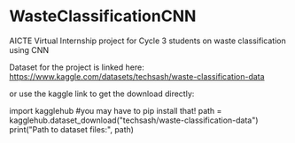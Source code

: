 # WasteClassificationCNN
AICTE Virtual Internship project for Cycle 3 students on waste classification using CNN

Dataset for the project is linked here:
https://www.kaggle.com/datasets/techsash/waste-classification-data

or use the kaggle link to get the download directly:

import kagglehub #you may have to pip install that!
path = kagglehub.dataset_download("techsash/waste-classification-data")
print("Path to dataset files:", path)

